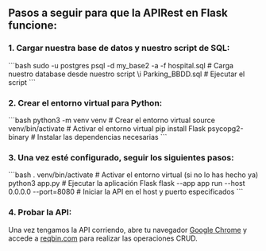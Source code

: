 ## Pasos a seguir para que la APIRest en Flask funcione:

### 1. Cargar nuestra base de datos y nuestro script de SQL:
\```bash
sudo -u postgres psql -d my_base2 -a -f hospital.sql  # Carga nuestro database desde nuestro script
\i Parking_BBDD.sql  # Ejecutar el script
\```

### 2. Crear el entorno virtual para Python:
\```bash
python3 -m venv venv  # Crear el entorno virtual
source venv/bin/activate  # Activar el entorno virtual
pip install Flask psycopg2-binary  # Instalar las dependencias necesarias
\```

### 3. Una vez esté configurado, seguir los siguientes pasos:
\```bash
. venv/bin/activate  # Activar el entorno virtual (si no lo has hecho ya)
python3 app.py  # Ejecutar la aplicación Flask
flask --app app run --host 0.0.0.0 --port=8080  # Iniciar la API en el host y puerto especificados
\```

### 4. Probar la API:
Una vez tengamos la API corriendo, abre tu navegador [Google Chrome](https://www.google.com/chrome/) y accede a [reqbin.com](https://reqbin.com/) para realizar las operaciones CRUD.
